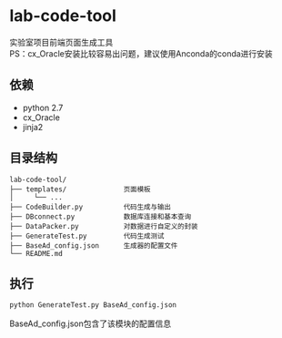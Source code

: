 # lab-code-tool
实验室项目前端页面生成工具  
PS：cx_Oracle安装比较容易出问题，建议使用Anconda的conda进行安装
## 依赖
- python 2.7
- cx_Oracle
- jinja2

## 目录结构
```
lab-code-tool/  
├── templates/              页面模板
│     └── ...  
├── CodeBuilder.py          代码生成与输出
├── DBconnect.py            数据库连接和基本查询
├── DataPacker.py           对数据进行自定义的封装
├── GenerateTest.py         代码生成测试
├── BaseAd_config.json		生成器的配置文件
└── README.md

```

## 执行
```python
python GenerateTest.py BaseAd_config.json
```
BaseAd_config.json包含了该模块的配置信息
